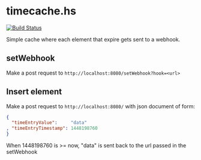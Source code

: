 # timecache.hs

[![Build Status](https://magnum.travis-ci.com/ga2arch/timecache.hs.svg?token=fVfRqtJ2xpjs3BsujiSp&branch=master)](https://magnum.travis-ci.com/ga2arch/timecache.hs)

Simple cache where each element that expire gets sent to a webhook.

## setWebhook

Make a post request to ```http://localhost:8080/setWebhook?hook=<url>```

## Insert element 

Make a post request to ```http://localhost:8080/``` with json document of form:

```json
{
  "timeEntryValue":     "data"
, "timeEntryTimestamp": 1448198760
}
```

When 1448198760 is >= now, "data" is sent back to the url passed in the setWebhook

